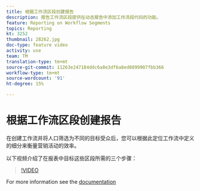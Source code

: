 ```yaml
---
title: 根据工作流区段创建报告
description: 报告工作流区段提供在动态报告中添加工作流段代码的功能。
feature: Reporting on Workflow Segments
topics: Reporting
kt: 3252
thumbnail: 28262.jpg
doc-type: feature video
activity: use
team: TM
translation-type: tm+mt
source-git-commit: 11263e247184ddc6a8e3df6a8ed0899907fbb366
workflow-type: tm+mt
source-wordcount: '91'
ht-degree: 15%

---
```



# 根据工作流区段创建报告

在创建工作流并将人口筛选为不同的目标受众后，您可以根据此定位工作流中定义的细分来衡量营销活动的效率。

以下视频介绍了在报表中目标这些区段所需的三个步骤：

>[!VIDEO](https://video.tv.adobe.com/v/28262?quality=12)

For more information see the [documentation](https://docs.adobe.com/content/help/en/campaign-standard/using/reporting/customizing-reports/creating-a-report-workflow-segment.html)
